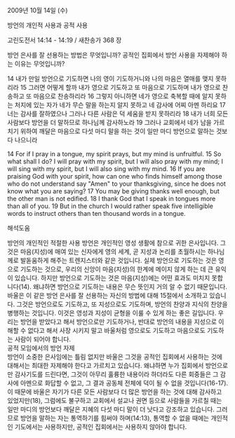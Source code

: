 2009년 10월 14일 (수)

방언의 개인적 사용과  공적 사용



고린도전서 14:14 - 14:19 / 새찬송가 368 장


방언 은사를 잘 선용하는 방법은 무엇입니까? 
공적인 집회에서 방언 사용을 자제해야 하는 이유는 무엇입니까?  

14 내가 만일 방언으로 기도하면 나의 영이 기도하거니와 나의 마음은 열매를 맺지 못하리라 15 그러면 어떻게 할까 내가 영으로 기도하고 또 마음으로 기도하며 내가 영으로 찬송하고 또 마음으로 찬송하리라 16 그렇지 아니하면 네가 영으로 축복할 때에 알지 못하는 처지에 있는 자가 네가 무슨 말을 하는지 알지 못하고 네 감사에 어찌 아멘 하리요 17 너는 감사를 잘하였으나 그러나 다른 사람은 덕 세움을 받지 못하리라 18 내가 너희 모든 사람보다 방언을 더 말하므로 하나님께 감사하노라  19 그러나 교회에서 네가 남을 가르치기 위하여 깨달은 마음으로 다섯 마디 말을 하는 것이 일만 마디 방언으로 말하는 것보다 나으니라    

14 For if I pray in a tongue, my spirit prays, but my mind is unfruitful. 15 So what shall I do? I will pray with my spirit, but I will also pray with my mind; I will sing with my spirit, but I will also sing with my mind. 16 If you are praising God with your spirit, how can one who finds himself among those who do not understand say "Amen" to your thanksgiving, since he does not know what you are saying? 17 You may be giving thanks well enough, but the other man is not edified. 18 I thank God that I speak in tongues more than all of you. 19 But in the church I would rather speak five intelligible words to instruct others than ten thousand words in a tongue.

해석도움





방언의 개인적인 적절한 사용
방언은 개인적인 영성 생활에 참으로 귀한 은사입니다. 그것은 마음(지성)에 매여 있는 신자에게 영의 세계, 곧 지성과 논리를 초월하시는 하나님께로 발돋움하게 해주는 트렌지스터와 같은 것입니다. 실제 방언으로 기도하는 것은 영으로 기도하는 것으로, 우리의 신앙이 마음(지성)의 한계에 메이지 않게 하는 데 큰 유익이 있습니다. 하지만 방언으로 기도하는 것은 마음(지성)에는 어떤 효과도 미치지 못합니다(14).  왜냐하면 방언으로 기도하는 내용은 무슨 뜻인지 거의 알 수 없기 때문입니다. 바울은 이 같은 방언 은사를 잘 선용하는 자신의 방법에 대해 15절에서 소개하고 있습니다. 그것은 방언으로도 기도하고, 또 지성으로도 기도하며, 방언의 찬양과 지식의 찬양을 병행하는 것입니다. 이것은 영성과 지성이 균형을 이룰 수 있게 하는 좋은 길입니다. 우리는 방언을 받았다고 해서 방언으로만 기도하거나, 반대로 방언의 내용을 지성으로 이해할 수 없다고 해서 사장 시키지 말고 바울처럼 영으로도 기도하고 마음으로도 기도하는 사람이 되어야 합니다.            
공적 모임에서의 방언 자제  
방언이 소중한 은사임에는 틀림 없지만 바울은 그것을 공적인 집회에서 사용하는 것에 대해서는 최대한 자제해야 한다고 가르치고 있습니다. 왜냐하면 누가 집회에서 방언으로만 감사기도를 드린다면, 그것이 아무리 훌륭한 내용이라 하더라도 다른 회중들은 그 감사에 아멘으로 화답할 수 없고, 그 결과 공동체 전체에 덕이 될 수 없을 것입니다(16-17). 이 때문에 바울은 자기가 다른 모든 사람보다 더 많은 방언을 하는 것에 대해 감사하고 있었지만(18), 그럼에도 불구하고 교회에서 설교나 권면 등으로 사람들을 가르칠 때는 일만 마디의 방언보다 깨달은 지혜의 다섯 마디 말이 더 낫다고 강조하고 있습니다. 그러므로 방언을 말하는 자는 통역하기를 힘써야 하며(14:13), 통역할 수 없을 때에는 개인적인 기도에서는 사용하지만, 공적인 집회에서는 사용하지 않아야 합니다.